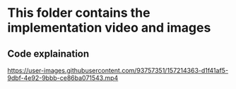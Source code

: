 # This folder contains the implementation video and images

## Code explaination


https://user-images.githubusercontent.com/93757351/157214363-d1f41af5-9dbf-4e92-9bbb-ce86ba071543.mp4

